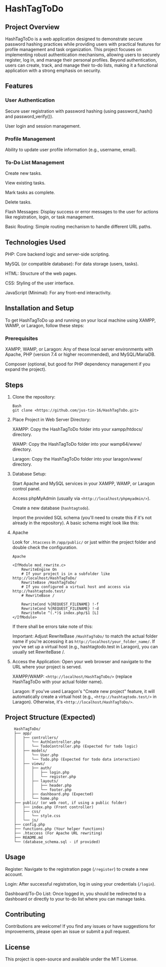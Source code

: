 # HashTagToDo

## Project Overview

HashTagToDo is a web application designed to demonstrate secure password hashing practices while providing users with practical features for profile management and task organization. This project focuses on implementing robust authentication mechanisms, allowing users to securely register, log in, and manage their personal profiles. Beyond authentication, users can create, track, and manage their to-do lists, making it a functional application with a strong emphasis on security.

## Features

### User Authentication

Secure user registration with password hashing (using password_hash() and password_verify()).

User login and session management.

### Profile Management

Ability to update user profile information (e.g., username, email).

### To-Do List Management

Create new tasks.

View existing tasks.

Mark tasks as complete.

Delete tasks.

Flash Messages: Display success or error messages to the user for actions like registration, login, or task management.

Basic Routing: Simple routing mechanism to handle different URL paths.

## Technologies Used

PHP: Core backend logic and server-side scripting.

MySQL (or compatible database): For data storage (users, tasks).

HTML: Structure of the web pages.

CSS: Styling of the user interface.

JavaScript (Minimal): For any front-end interactivity.

## Installation and Setup

To get HashTagToDo up and running on your local machine using XAMPP, WAMP, or Laragon, follow these steps:

### Prerequisites

XAMPP, WAMP, or Laragon: Any of these local server environments with Apache, PHP (version 7.4 or higher recommended), and MySQL/MariaDB.

Composer (optional, but good for PHP dependency management if you expand the project).

## Steps

1. Clone the repository:

   ```
   Bash
   git clone <https://github.com/jus-tin-16/HashTagToDo.git>
   ```

2. Place Project in Web Server Directory:

   XAMPP: Copy the HashTagToDo folder into your xampp/htdocs/ directory.

   WAMP: Copy the HashTagToDo folder into your wamp64/www/ directory.

   Laragon: Copy the HashTagToDo folder into your laragon/www/ directory.

3. Database Setup:

   Start Apache and MySQL services in your XAMPP, WAMP, or Laragon control panel.

   Access phpMyAdmin (usually via ```<http://localhost/phpmyadmin/>```).

   Create a new database (```hashtagtodo```).

   Import the provided SQL schema (you'll need to create this if it's not already in the repository). A basic schema might look like this:

4. Apache

   Look for ```.htaccess``` in ```/app/public/``` or just within the project folder and double check the configuration. 
   ```
   Apache

   <IfModule mod_rewrite.c>
       RewriteEngine On
       # If your project is in a subfolder like http://localhost/HashTagToDo/
       RewriteBase /HashTagToDo/
       # If you configured a virtual host and access via http://hashtagtodo.test/
       # RewriteBase /

       RewriteCond %{REQUEST_FILENAME} !-f
       RewriteCond %{REQUEST_FILENAME} !-d
       RewriteRule ^(.*)$ index.php/$1 [L]
   </IfModule>
   ```
   If there shall be errors take note of this:
   
   Important: Adjust RewriteBase `/HashTagToDo/` to match the actual folder name if you're accessing it as `http://localhost/your_folder_name/`. If you've set up a virtual host (e.g., hashtagtodo.test in Laragon), you can usually set RewriteBase /.

6. Access the Application:
   Open your web browser and navigate to the URL where your project is served.

   XAMPP/WAMP: ```<http://localhost/HashTagToDo/>``` (replace HashTagToDo with your actual folder name).

   Laragon: If you've used Laragon's "Create new project" feature, it will automatically create a virtual host (e.g., ```<http://hashtagtodo.test/>``` in Laragon). Otherwise, it's ```<http://localhost/HashTagToDo/>```.

## Project Structure (Expected)

```tree
    HashTagToDo/
    ├── app/
    │   ├── controllers/
    │   │   └── AuthController.php
    │   │   └── TodoController.php (Expected for todo logic)
    │   ├── models/
    │   │   └── User.php
    │   │   └── Todo.php (Expected for todo data interaction)
    │   ├── views/
    │   │   ├── auth/
    │   │   │   ├── login.php
    │   │   │   └── register.php
    │   │   ├── layouts/
    │   │   │   ├── header.php
    │   │   │   └── footer.php
    │   │   ├── dashboard.php (Expected)
    │   │   └── home.php
    ├── public/ (or web root, if using a public folder)
    │   ├── index.php (Front controller)
    │   ├── css/
    │   │   └── style.css
    │   └── js/
    ├── config.php
    ├── functions.php (Your helper functions)
    ├── .htaccess (For Apache URL rewriting)
    ├── README.md
    └── (database_schema.sql - if provided)
```

## Usage

Register: Navigate to the registration page (```/register```) to create a new account.

Login: After successful registration, log in using your credentials (```/login```).

Dashboard/To-Do List: Once logged in, you should be redirected to a dashboard or directly to your to-do list where you can manage tasks.

## Contributing

Contributions are welcome! If you find any issues or have suggestions for improvements, please open an issue or submit a pull request.

## License

This project is open-source and available under the MIT License.
